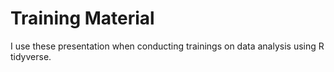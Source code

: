 # Training Material
I use these presentation when conducting trainings on data analysis using R tidyverse.
